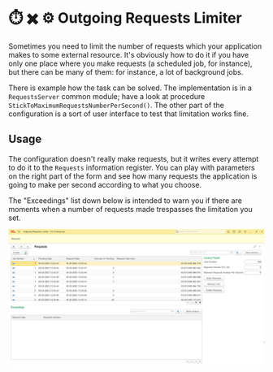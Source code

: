 # ⏱️ ✖️ ⚙️ Outgoing Requests Limiter

Sometimes you need to limit the number of requests which your application makes to some external resource. It's obviously how to do it if you have only one place where you make requests (a scheduled job, for instance), but there can be many of them: for instance, a lot of background jobs.

There is example how the task can be solved. The implementation is in a `RequestsServer` common module; have a look at procedure `StickToMaximumRequestsNumberPerSecond()`. The other part of the configuration is a sort of user interface to test that limitation works fine.

## Usage

The configuration doesn't really make requests, but it writes every attempt to do it to the `Requests` information register. You can play with parameters on the right part of the form and see how many requests the application is going to make per second according to what you choose. 

The "Exceedings" list down below is intended to warn you if there are moments when a number of requests made trespasses the limitation you set.

![Interface](Images/interface.png)